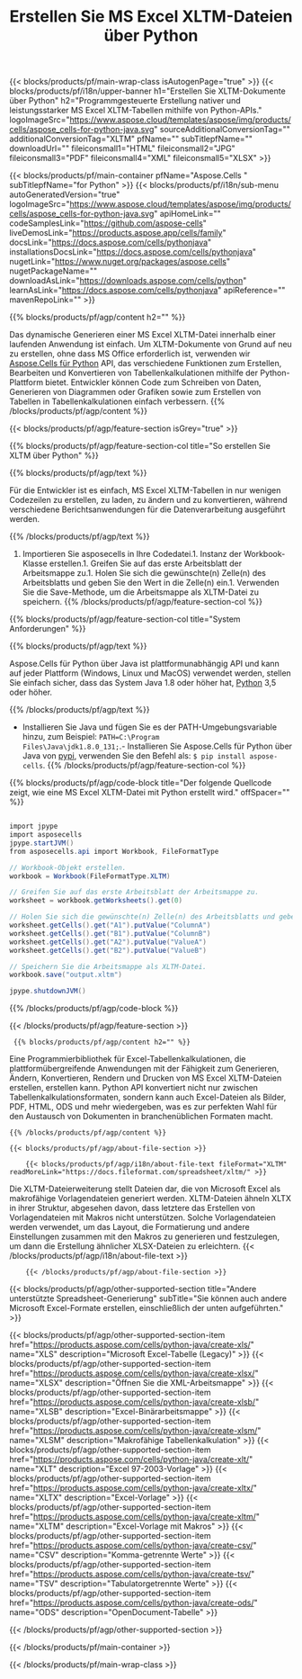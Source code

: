 ﻿---
title: Erstellen Sie MS Excel XLTM-Dateien über Python 
url: /de/python-java/create-xltm/ 
description: Python Beispielcode zum Generieren von XLTM-Dokumenten. Verwenden Sie diesen Code zum Erstellen von MS Excel XLTM-Dateien in der Anwendung Python.
---
{{< blocks/products/pf/main-wrap-class isAutogenPage="true" >}}
{{< blocks/products/pf/i18n/upper-banner h1="Erstellen Sie XLTM-Dokumente über Python" h2="Programmgesteuerte Erstellung nativer und leistungsstarker MS Excel XLTM-Tabellen mithilfe von Python-APIs." logoImageSrc="https://www.aspose.cloud/templates/aspose/img/products/cells/aspose_cells-for-python-java.svg" sourceAdditionalConversionTag="" additionalConversionTag="XLTM" pfName="" subTitlepfName="" downloadUrl="" fileiconsmall1="HTML" fileiconsmall2="JPG" fileiconsmall3="PDF" fileiconsmall4="XML" fileiconsmall5="XLSX" >}}

{{< blocks/products/pf/main-container pfName="Aspose.Cells " subTitlepfName="for Python" >}}
{{< blocks/products/pf/i18n/sub-menu autoGeneratedVersion="true" logoImageSrc="https://www.aspose.cloud/templates/aspose/img/products/cells/aspose_cells-for-python-java.svg" apiHomeLink="" codeSamplesLink="https://github.com/aspose-cells" liveDemosLink="https://products.aspose.app/cells/family" docsLink="https://docs.aspose.com/cells/pythonjava" installationsDocsLink="https://docs.aspose.com/cells/pythonjava" nugetLink="https://www.nuget.org/packages/aspose.cells" nugetPackageName="" downloadAsLink="https://downloads.aspose.com/cells/python" learnAsLink="https://docs.aspose.com/cells/pythonjava" apiReference="" mavenRepoLink="" >}}

{{% blocks/products/pf/agp/content h2="" %}}

 Das dynamische Generieren einer MS Excel XLTM-Datei innerhalb einer laufenden Anwendung ist einfach. Um XLTM-Dokumente von Grund auf neu zu erstellen, ohne dass MS Office erforderlich ist, verwenden wir
 [Aspose.Cells für Python](https://pypi.org/project/aspose-cells) 
 API, das verschiedene Funktionen zum Erstellen, Bearbeiten und Konvertieren von Tabellenkalkulationen mithilfe der Python-Plattform bietet. Entwickler können Code zum Schreiben von Daten, Generieren von Diagrammen oder Grafiken sowie zum Erstellen von Tabellen in Tabellenkalkulationen einfach verbessern.
{{% /blocks/products/pf/agp/content %}}

{{< blocks/products/pf/agp/feature-section isGrey="true" >}}

{{% blocks/products/pf/agp/feature-section-col title="So erstellen Sie XLTM über Python" %}}

{{% blocks/products/pf/agp/text %}}

 Für die Entwickler ist es einfach, MS Excel XLTM-Tabellen in nur wenigen Codezeilen zu erstellen, zu laden, zu ändern und zu konvertieren, während verschiedene Berichtsanwendungen für die Datenverarbeitung ausgeführt werden.

{{% /blocks/products/pf/agp/text %}}

1. Importieren Sie asposecells in Ihre Codedatei.1. Instanz der Workbook-Klasse erstellen.1. Greifen Sie auf das erste Arbeitsblatt der Arbeitsmappe zu.1. Holen Sie sich die gewünschte(n) Zelle(n) des Arbeitsblatts und geben Sie den Wert in die Zelle(n) ein.1. Verwenden Sie die Save-Methode, um die Arbeitsmappe als XLTM-Datei zu speichern.
{{% /blocks/products/pf/agp/feature-section-col %}}

{{% blocks/products/pf/agp/feature-section-col title="System Anforderungen" %}}

{{% blocks/products/pf/agp/text %}}

 Aspose.Cells für Python über Java ist plattformunabhängig API und kann auf jeder Plattform (Windows, Linux und MacOS) verwendet werden, stellen Sie einfach sicher, dass das System Java 1.8 oder höher hat, [Python](https://www.python.org/downloads/) 3,5 oder höher. 

{{% /blocks/products/pf/agp/text %}}

- Installieren Sie Java und fügen Sie es der PATH-Umgebungsvariable hinzu, zum Beispiel: <code>PATH=C:\Program Files\Java\jdk1.8.0_131;</code>.- Installieren Sie Aspose.Cells für Python über Java von <a href="https://pypi.org/project/aspose-cells/">pypi</a>, verwenden Sie den Befehl als: <code>$ pip install aspose-cells</code>.
{{% /blocks/products/pf/agp/feature-section-col %}}

{{% blocks/products/pf/agp/code-block title="Der folgende Quellcode zeigt, wie eine MS Excel XLTM-Datei mit Python erstellt wird." offSpacer="" %}}

```cs

import jpype
import asposecells
jpype.startJVM()
from asposecells.api import Workbook, FileFormatType

// Workbook-Objekt erstellen.
workbook = Workbook(FileFormatType.XLTM)

// Greifen Sie auf das erste Arbeitsblatt der Arbeitsmappe zu.
worksheet = workbook.getWorksheets().get(0)

// Holen Sie sich die gewünschte(n) Zelle(n) des Arbeitsblatts und geben Sie den Wert in die Zelle(n) ein.
worksheet.getCells().get("A1").putValue("ColumnA")
worksheet.getCells().get("B1").putValue("ColumnB")
worksheet.getCells().get("A2").putValue("ValueA")
worksheet.getCells().get("B2").putValue("ValueB")

// Speichern Sie die Arbeitsmappe als XLTM-Datei.
workbook.save("output.xltm")

jpype.shutdownJVM()


```

{{% /blocks/products/pf/agp/code-block %}}

{{< /blocks/products/pf/agp/feature-section >}}

<!-- aboutfile Starts -->

     
     {{% blocks/products/pf/agp/content h2="" %}}

 Eine Programmierbibliothek für Excel-Tabellenkalkulationen, die plattformübergreifende Anwendungen mit der Fähigkeit zum Generieren, Ändern, Konvertieren, Rendern und Drucken von MS Excel XLTM-Dateien erstellen, erstellen kann. Python API konvertiert nicht nur zwischen Tabellenkalkulationsformaten, sondern kann auch Excel-Dateien als Bilder, PDF, HTML, ODS und mehr wiedergeben, was es zur perfekten Wahl für den Austausch von Dokumenten in branchenüblichen Formaten macht.

    {{% /blocks/products/pf/agp/content %}}

    {{< blocks/products/pf/agp/about-file-section >}}

        {{< blocks/products/pf/agp/i18n/about-file-text fileFormat="XLTM" readMoreLink="https://docs.fileformat.com/spreadsheet/xltm/" >}}
Die XLTM-Dateierweiterung stellt Dateien dar, die von Microsoft Excel als makrofähige Vorlagendateien generiert werden. XLTM-Dateien ähneln XLTX in ihrer Struktur, abgesehen davon, dass letztere das Erstellen von Vorlagendateien mit Makros nicht unterstützen. Solche Vorlagendateien werden verwendet, um das Layout, die Formatierung und andere Einstellungen zusammen mit den Makros zu generieren und festzulegen, um dann die Erstellung ähnlicher XLSX-Dateien zu erleichtern.
        {{< /blocks/products/pf/agp/i18n/about-file-text >}}

        {{< /blocks/products/pf/agp/about-file-section >}}   

<!-- aboutfile Ends -->

{{< blocks/products/pf/agp/other-supported-section title="Andere unterstützte Spreadsheet-Generierung" subTitle="Sie können auch andere Microsoft Excel-Formate erstellen, einschließlich der unten aufgeführten." >}}

{{< blocks/products/pf/agp/other-supported-section-item href="https://products.aspose.com/cells/python-java/create-xls/" name="XLS" description="Microsoft Excel-Tabelle (Legacy)" >}} 
{{< blocks/products/pf/agp/other-supported-section-item href="https://products.aspose.com/cells/python-java/create-xlsx/" name="XLSX" description="Öffnen Sie die XML-Arbeitsmappe" >}} 
{{< blocks/products/pf/agp/other-supported-section-item href="https://products.aspose.com/cells/python-java/create-xlsb/" name="XLSB" description="Excel-Binärarbeitsmappe" >}} 
{{< blocks/products/pf/agp/other-supported-section-item href="https://products.aspose.com/cells/python-java/create-xlsm/" name="XLSM" description="Makrofähige Tabellenkalkulation" >}} 
{{< blocks/products/pf/agp/other-supported-section-item href="https://products.aspose.com/cells/python-java/create-xlt/" name="XLT" description="Excel 97-2003-Vorlage" >}} 
{{< blocks/products/pf/agp/other-supported-section-item href="https://products.aspose.com/cells/python-java/create-xltx/" name="XLTX" description="Excel-Vorlage" >}} 
{{< blocks/products/pf/agp/other-supported-section-item href="https://products.aspose.com/cells/python-java/create-xltm/" name="XLTM" description="Excel-Vorlage mit Makros" >}} 
{{< blocks/products/pf/agp/other-supported-section-item href="https://products.aspose.com/cells/python-java/create-csv/" name="CSV" description="Komma-getrennte Werte" >}} 
{{< blocks/products/pf/agp/other-supported-section-item href="https://products.aspose.com/cells/python-java/create-tsv/" name="TSV" description="Tabulatorgetrennte Werte" >}} 
{{< blocks/products/pf/agp/other-supported-section-item href="https://products.aspose.com/cells/python-java/create-ods/" name="ODS" description="OpenDocument-Tabelle" >}} 

{{< /blocks/products/pf/agp/other-supported-section >}}

{{< /blocks/products/pf/main-container >}}
    
{{< /blocks/products/pf/main-wrap-class >}}
